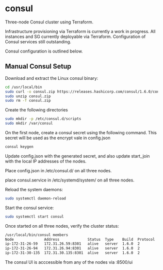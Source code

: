 # consul
Three-node Consul cluster using Terraform.

Infrastructure provisioning via Terraform is currently a work in progress. All instances and SG currently deployable via Terraform. Configuration of Consul services still outstanding.

 Consul configuration is outlined below.

## Manual Consul Setup

Download and extract the Linux consul binary:
```bash
cd /usr/local/bin
sudo curl -o consul.zip https://releases.hashicorp.com/consul/1.6.0/consul_1.6.0_linux_amd64.zip
sudo unzip consul.zip
sudo rm -f consul.zip
```
Create the following directories

```bash
sudo mkdir -p /etc/consul.d/scripts
sudo mkdir /var/consul
```

On the first node, create a consul secret using the following command. This secret will be used as the encrypt vale in config.json

```bash
consul keygen
```

Update config.json with the generated secret, and also update start_join with the local IP addresses of the nodes.

Place config.json in /etc/consul.d/ on all three nodes.

place consul.service in /etc/systemd/system/ on all three nodes.

Reload the system daemons:
```bash
sudo systemctl daemon-reload
```

Start the consul service:
```bash
sudo systemctl start consul
```

Once started on all three nodes, verify the cluster status:
```bash
/usr/local/bin/consul members
Node              Address             Status  Type    Build  Protocol  DC          Segment
ip-172-31-26-59   172.31.26.59:8301   alive   server  1.6.0  2         us-central  <all>
ip-172-31-26-94   172.31.26.94:8301   alive   server  1.6.0  2         us-central  <all>
ip-172-31-30-135  172.31.30.135:8301  alive   server  1.6.0  2         us-central  <all>
```

The consul UI is acccessible from any of the nodes via :8500/ui
